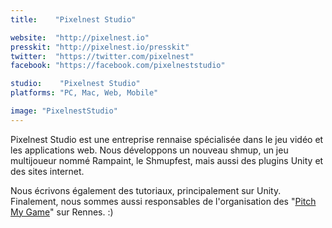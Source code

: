 ```yaml
---
title:    "Pixelnest Studio"

website:  "http://pixelnest.io"
presskit: "http://pixelnest.io/presskit"
twitter:  "https://twitter.com/pixelnest"
facebook: "https://facebook.com/pixelneststudio"

studio:    "Pixelnest Studio"
platforms: "PC, Mac, Web, Mobile"

image: "PixelnestStudio"
---
```


Pixelnest Studio est une entreprise rennaise spécialisée dans le jeu vidéo et les applications web. Nous développons un nouveau shmup, un jeu multijoueur nommé Rampaint, le Shmupfest, mais aussi des plugins Unity et des sites internet.

Nous écrivons également des tutoriaux, principalement sur Unity. Finalement, nous sommes aussi responsables de l'organisation des "[Pitch My Game](http://pitchmygame.com/)" sur Rennes. :)
